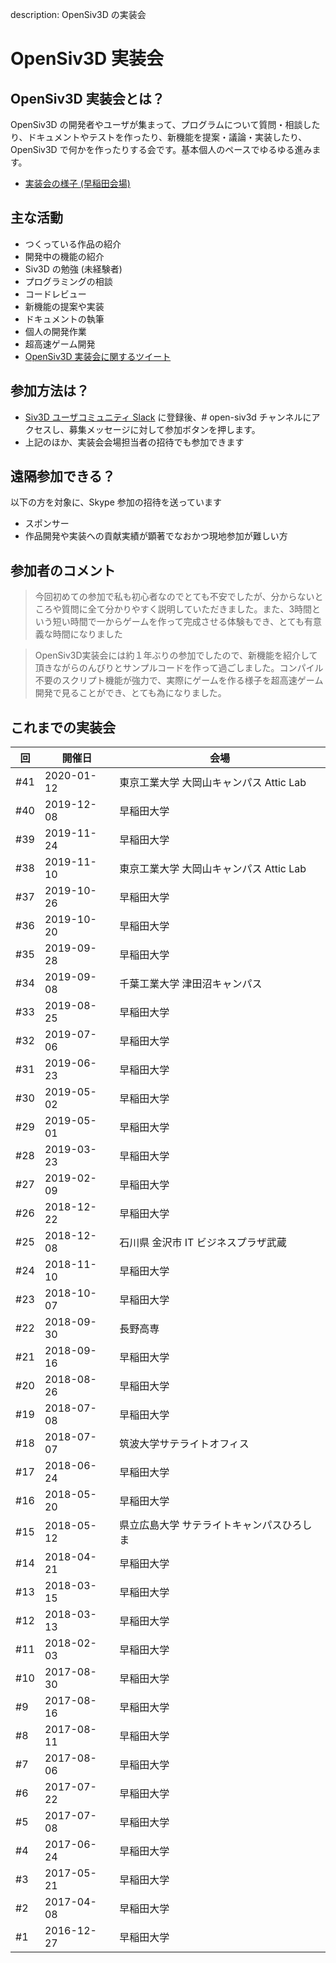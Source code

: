 description: OpenSiv3D の実装会

# OpenSiv3D 実装会

## OpenSiv3D 実装会とは？

OpenSiv3D の開発者やユーザが集まって、プログラムについて質問・相談したり、ドキュメントやテストを作ったり、新機能を提案・議論・実装したり、OpenSiv3D で何かを作ったりする会です。基本個人のペースでゆるゆる進みます。

- [実装会の様子 (早稲田会場)](https://twitter.com/Reputeless/status/1177953612368007169)

## 主な活動

- つくっている作品の紹介
- 開発中の機能の紹介
- Siv3D の勉強 (未経験者)
- プログラミングの相談
- コードレビュー
- 新機能の提案や実装
- ドキュメントの執筆
- 個人の開発作業
- 超高速ゲーム開発
- [OpenSiv3D 実装会に関するツイート](https://twitter.com/search?q=%22OpenSiv3D%20%E5%AE%9F%E8%A3%85%E4%BC%9A%22&src=typd&f=live)

## 参加方法は？

- [Siv3D ユーザコミュニティ Slack](https://siv3d.github.io/ja-jp/community/community/#siv3d-slack) に登録後、# open-siv3d チャンネルにアクセスし、募集メッセージに対して参加ボタンを押します。
- 上記のほか、実装会会場担当者の招待でも参加できます

## 遠隔参加できる？

以下の方を対象に、Skype 参加の招待を送っています

- スポンサー
- 作品開発や実装への貢献実績が顕著でなおかつ現地参加が難しい方


## 参加者のコメント

<blockquote>今回初めての参加で私も初心者なのでとても不安でしたが、分からないところや質問に全て分かりやすく説明していただきました。また、3時間という短い時間で一からゲームを作って完成させる体験もでき、とても有意義な時間になりました</blockquote>  

<blockquote>OpenSiv3D実装会には約１年ぶりの参加でしたので、新機能を紹介して頂きながらのんびりとサンプルコードを作って過ごしました。コンパイル不要のスクリプト機能が強力で、実際にゲームを作る様子を超高速ゲーム開発で見ることができ、とても為になりました。</blockquote>

## これまでの実装会

| 回   | 開催日        | 会場                        |
|-----|------------|---------------------------|
| #41 | 2020-01-12 | 東京工業大学 大岡山キャンパス Attic Lab |
| #40 | 2019-12-08 | 早稲田大学                     |
| #39 | 2019-11-24 | 早稲田大学                     |
| #38 | 2019-11-10 | 東京工業大学 大岡山キャンパス Attic Lab |
| #37 | 2019-10-26 | 早稲田大学                     |
| #36 | 2019-10-20 | 早稲田大学                     |
| #35 | 2019-09-28 | 早稲田大学                     |
| #34 | 2019-09-08 | 千葉工業大学 津田沼キャンパス           |
| #33 | 2019-08-25 | 早稲田大学                     |
| #32 | 2019-07-06 | 早稲田大学                     |
| #31 | 2019-06-23 | 早稲田大学                     |
| #30 | 2019-05-02 | 早稲田大学                     |
| #29 | 2019-05-01 | 早稲田大学                     |
| #28 | 2019-03-23 | 早稲田大学                     |
| #27 | 2019-02-09 | 早稲田大学                     |
| #26 | 2018-12-22 | 早稲田大学                     |
| #25 | 2018-12-08 | 石川県 金沢市 IT ビジネスプラザ武蔵      |
| #24 | 2018-11-10 | 早稲田大学                     |
| #23 | 2018-10-07 | 早稲田大学                     |
| #22 | 2018-09-30 | 長野高専                      |
| #21 | 2018-09-16 | 早稲田大学                     |
| #20 | 2018-08-26 | 早稲田大学                     |
| #19 | 2018-07-08 | 早稲田大学                     |
| #18 | 2018-07-07 | 筑波大学サテライトオフィス             |
| #17 | 2018-06-24 | 早稲田大学                     |
| #16 | 2018-05-20 | 早稲田大学                     |
| #15 | 2018-05-12 | 県立広島大学 サテライトキャンパスひろしま     |
| #14 | 2018-04-21 | 早稲田大学                     |
| #13 | 2018-03-15 | 早稲田大学                     |
| #12 | 2018-03-13 | 早稲田大学                     |
| #11 | 2018-02-03 | 早稲田大学                     |
| #10 | 2017-08-30 | 早稲田大学                     |
| #9  | 2017-08-16 | 早稲田大学                     |
| #8  | 2017-08-11 | 早稲田大学                     |
| #7  | 2017-08-06 | 早稲田大学                     |
| #6  | 2017-07-22 | 早稲田大学                     |
| #5  | 2017-07-08 | 早稲田大学                     |
| #4  | 2017-06-24 | 早稲田大学                     |
| #3  | 2017-05-21 | 早稲田大学                     |
| #2  | 2017-04-08 | 早稲田大学                     |
| #1  | 2016-12-27 | 早稲田大学                     |
